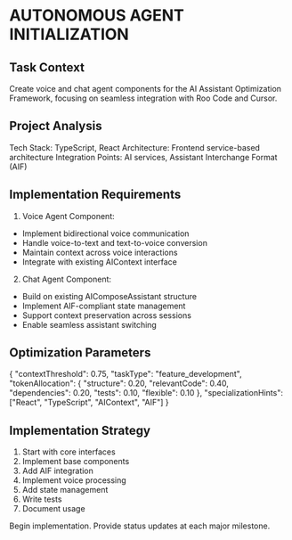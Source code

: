 # AUTONOMOUS AGENT INITIALIZATION

## Task Context
Create voice and chat agent components for the AI Assistant Optimization Framework, focusing on seamless integration with Roo Code and Cursor.

## Project Analysis
Tech Stack: TypeScript, React
Architecture: Frontend service-based architecture
Integration Points: AI services, Assistant Interchange Format (AIF)

## Implementation Requirements

1. Voice Agent Component:
- Implement bidirectional voice communication
- Handle voice-to-text and text-to-voice conversion
- Maintain context across voice interactions
- Integrate with existing AIContext interface

2. Chat Agent Component:
- Build on existing AIComposeAssistant structure
- Implement AIF-compliant state management
- Support context preservation across sessions
- Enable seamless assistant switching

## Optimization Parameters
{
  "contextThreshold": 0.75,
  "taskType": "feature_development",
  "tokenAllocation": {
    "structure": 0.20,
    "relevantCode": 0.40,
    "dependencies": 0.20,
    "tests": 0.10,
    "flexible": 0.10
  },
  "specializationHints": ["React", "TypeScript", "AIContext", "AIF"]
}

## Implementation Strategy
1. Start with core interfaces
2. Implement base components
3. Add AIF integration
4. Implement voice processing
5. Add state management
6. Write tests
7. Document usage

Begin implementation. Provide status updates at each major milestone.